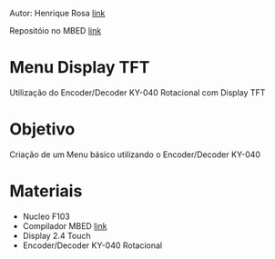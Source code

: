 Autor: Henrique Rosa  [link](https://github.com/https://github.com/Henriquer88)

Repositóio no MBED [link](https://os.mbed.com/users/henriquer/code/)

# Menu Display TFT
Utilização do Encoder/Decoder KY-040 Rotacional com Display TFT

# Objetivo
 Criação de um Menu básico utilizando o Encoder/Decoder KY-040
 
# Materiais 
* Nucleo F103
* Compilador MBED [link](https://os.mbed.com/)
* Display 2.4 Touch 
* Encoder/Decoder KY-040 Rotacional


